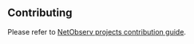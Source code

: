 ## Contributing

Please refer to [NetObserv projects contribution guide](https://github.com/netobserv/documents/blob/main/CONTRIBUTING.md).
